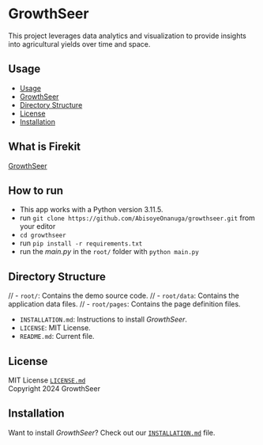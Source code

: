 # GrowthSeer
This project leverages data analytics and visualization to provide insights into agricultural yields over time and space.

## Usage
- [Usage](#usage)
- [GrowthSeer](#what-is-GrowthSeer)
- [Directory Structure](#directory-structure)
- [License](#license)
- [Installation](#installation)

## What is Firekit

[GrowthSeer](https://github.com/AbisoyeOnanuga/growthseer)

## How to run

- This app works with a Python version 3.11.5. 
- run `git clone https://github.com/AbisoyeOnanuga/growthseer.git` from your editor
- `cd growthseer`
- run `pip install -r requirements.txt`
- run the *main.py* in the `root/` folder with `python main.py`


## Directory Structure

// - `root/`: Contains the demo source code.
//  - `root/data`: Contains the application data files.
//  - `root/pages`: Contains the page definition files.
- `INSTALLATION.md`: Instructions to install _GrowthSeer_.
- `LICENSE`: MIT License.
- `README.md`: Current file.

## License
MIT License [`LICENSE.md`](LICENSE.md)<br/>
Copyright 2024 GrowthSeer
## Installation

Want to install _GrowthSeer_? Check out our [`INSTALLATION.md`](INSTALLATION.md) file.
